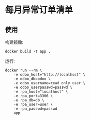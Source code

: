 # 每月异常订单清单

## 使用
构建镜像:
```shell
docker build -t app .
```
运行:
```shell
docker run --rm \
    -e odoo_host="http://localhost" \
    -e odoo_db=odoo \
    -e odoo_username=read_only_user \
    -e odoo_userpasswd=passwd \
    -e rpa_host="localhost" \
    -e rpa_port=3306 \
    -e rpa_db=db \
    -e rpa_user=user \
    -e rpa_passwd=passwd
    app
```